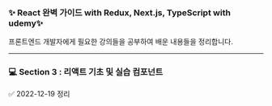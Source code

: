 ### ✨ React 완벽 가이드 with Redux, Next.js, TypeScript with udemy✨
프론트엔드 개발자에게 필요한 강의들을 공부하여 배운 내용들을 정리합니다.
<hr/>

### 💻 Section 3 : 리액트 기초 및 실습 컴포넌트
✅ 2022-12-19 정리 <a href='https://github.com/taecongs/personal_study/tree/main/react/221219/react-complete-guide'></a> <br/>